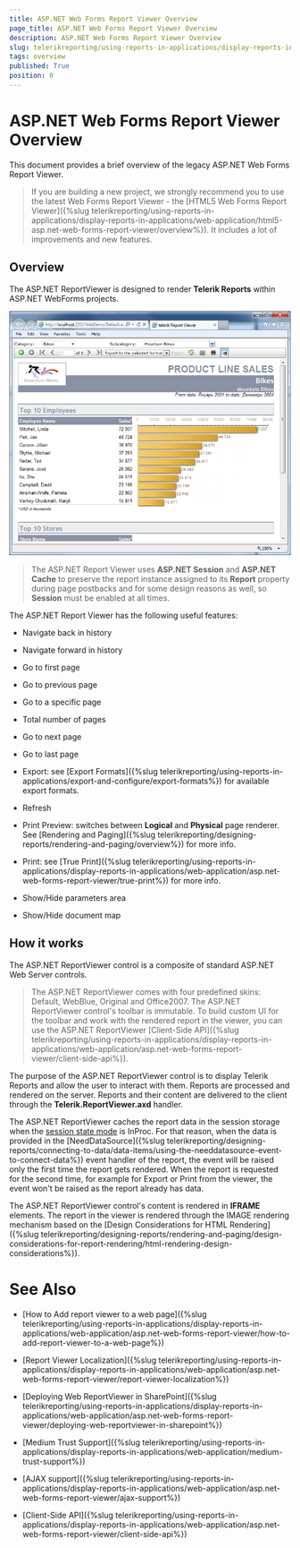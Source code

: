 ```yaml
---
title: ASP.NET Web Forms Report Viewer Overview
page_title: ASP.NET Web Forms Report Viewer Overview
description: ASP.NET Web Forms Report Viewer Overview
slug: telerikreporting/using-reports-in-applications/display-reports-in-applications/web-application/asp.net-web-forms-report-viewer/overview
tags: overview
published: True
position: 0
---
```


# ASP.NET Web Forms Report Viewer Overview

This document provides a brief overview of the legacy ASP.NET Web Forms Report Viewer. 

> If you are building a new project, we strongly recommend you to use the latest Web Forms Report Viewer - the [HTML5 Web Forms Report Viewer]({%slug telerikreporting/using-reports-in-applications/display-reports-in-applications/web-application/html5-asp.net-web-forms-report-viewer/overview%}). It includes a lot of improvements and new features. 

## Overview

The ASP.NET ReportViewer is designed to render __Telerik Reports__ within ASP.NET WebForms projects. 

  ![](images/AspNetViewer.png)

> The ASP.NET Report Viewer uses __ASP.NET Session__ and __ASP.NET Cache__ to preserve the report instance assigned to its __Report__ property during page postbacks and for some design reasons as well, so __Session__ must be enabled at all times. 

The ASP.NET Report Viewer has the following useful features: 

* Navigate back in history

* Navigate forward in history

* Go to first page

* Go to previous page

* Go to a specific page

* Total number of pages

* Go to next page

* Go to last page

* Export: see [Export Formats]({%slug telerikreporting/using-reports-in-applications/export-and-configure/export-formats%}) for available export formats. 

* Refresh

* Print Preview: switches between __Logical__ and __Physical__ page renderer. See [Rendering and Paging]({%slug telerikreporting/designing-reports/rendering-and-paging/overview%}) for more info. 

* Print: see [True Print]({%slug telerikreporting/using-reports-in-applications/display-reports-in-applications/web-application/asp.net-web-forms-report-viewer/true-print%}) for more info. 

* Show/Hide parameters area

* Show/Hide document map

## How it works

The ASP.NET ReportViewer control is a composite of standard ASP.NET Web Server controls. 

> The ASP.NET ReportViewer comes with four predefined skins: Default, WebBlue, Original and Office2007. The ASP.NET ReportViewer control's toolbar is immutable. To build custom UI for the toolbar and work with the rendered report in the viewer, you can use the ASP.NET ReportViewer [Client-Side API]({%slug telerikreporting/using-reports-in-applications/display-reports-in-applications/web-application/asp.net-web-forms-report-viewer/client-side-api%}). 

The purpose of the ASP.NET ReportViewer control is to display Telerik Reports and allow the user to interact with them. Reports are processed and rendered on the server. Reports and their content are delivered to the client through the __Telerik.ReportViewer.axd__ handler. 

The ASP.NET ReportViewer caches the report data in the session storage when the [session state mode](https://docs.microsoft.com/en-us/dotnet/api/system.web.sessionstate.sessionstatemode?view=netframework-4.8) is InProc. For that reason, when the data is provided in the [NeedDataSource]({%slug telerikreporting/designing-reports/connecting-to-data/data-items/using-the-needdatasource-event-to-connect-data%}) event handler of the report, the event will be raised only the first time the report gets rendered. When the report is requested for the second time, for example for Export or Print from the viewer, the event won't be raised as the report already has data. 

The ASP.NET ReportViewer control's content is rendered in __IFRAME__ elements. The report in the viewer is rendered through the IMAGE rendering mechanism based on the [Design Considerations for HTML Rendering]({%slug telerikreporting/designing-reports/rendering-and-paging/design-considerations-for-report-rendering/html-rendering-design-considerations%}). 

# See Also

* [How to Add report viewer to a web page]({%slug telerikreporting/using-reports-in-applications/display-reports-in-applications/web-application/asp.net-web-forms-report-viewer/how-to-add-report-viewer-to-a-web-page%})

* [Report Viewer Localization]({%slug telerikreporting/using-reports-in-applications/display-reports-in-applications/web-application/asp.net-web-forms-report-viewer/report-viewer-localization%})

* [Deploying Web ReportViewer in SharePoint]({%slug telerikreporting/using-reports-in-applications/display-reports-in-applications/web-application/asp.net-web-forms-report-viewer/deploying-web-reportviewer-in-sharepoint%})

* [Medium Trust Support]({%slug telerikreporting/using-reports-in-applications/display-reports-in-applications/web-application/medium-trust-support%})

* [AJAX support]({%slug telerikreporting/using-reports-in-applications/display-reports-in-applications/web-application/asp.net-web-forms-report-viewer/ajax-support%})

* [Client-Side API]({%slug telerikreporting/using-reports-in-applications/display-reports-in-applications/web-application/asp.net-web-forms-report-viewer/client-side-api%})
